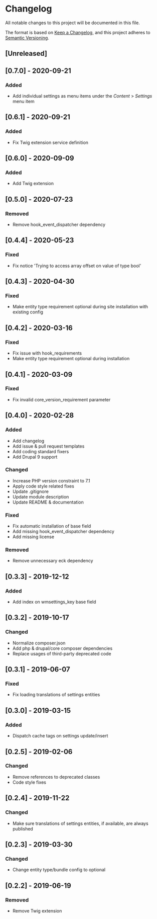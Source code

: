 # Changelog
All notable changes to this project will be documented in this file.

The format is based on [Keep a Changelog](https://keepachangelog.com/en/1.0.0/),
and this project adheres to [Semantic Versioning](https://semver.org/spec/v2.0.0.html).

## [Unreleased]

## [0.7.0] - 2020-09-21
### Added
- Add individual settings as menu items under the _Content_ > _Settings_ menu item

## [0.6.1] - 2020-09-21
### Added
- Fix Twig extension service definition

## [0.6.0] - 2020-09-09
### Added
- Add Twig extension

## [0.5.0] - 2020-07-23
### Removed
- Remove hook_event_dispatcher dependency

## [0.4.4] - 2020-05-23
### Fixed
- Fix notice 'Trying to access array offset on value of type bool'

## [0.4.3] - 2020-04-30
### Fixed
- Make entity type requirement optional during site installation with
 existing config

## [0.4.2] - 2020-03-16
### Fixed
- Fix issue with hook_requirements
- Make entity type requirement optional during installation

## [0.4.1] - 2020-03-09
### Fixed
- Fix invalid core_version_requirement parameter

## [0.4.0] - 2020-02-28
### Added
- Add changelog
- Add issue & pull request templates
- Add coding standard fixers
- Add Drupal 9 support

### Changed
- Increase PHP version constraint to 7.1
- Apply code style related fixes
- Update .gitignore
- Update module description
- Update README & documentation

### Fixed
- Fix automatic installation of base field
- Add missing hook_event_dispatcher dependency
- Add missing license

### Removed
- Remove unnecessary eck dependency

## [0.3.3] - 2019-12-12
### Added
- Add index on wmsettings_key base field

## [0.3.2] - 2019-10-17
### Changed
- Normalize composer.json
- Add php & drupal/core composer dependencies
- Replace usages of third-party deprecated code

## [0.3.1] - 2019-06-07
### Fixed
- Fix loading translations of settings entities

## [0.3.0] - 2019-03-15
### Added
- Dispatch cache tags on settings update/insert

## [0.2.5] - 2019-02-06
### Changed
- Remove references to deprecated classes
- Code style fixes

## [0.2.4] - 2019-11-22
### Changed
- Make sure translations of settings entities, if available, are always
  published

## [0.2.3] - 2019-03-30
### Changed
- Change entity type/bundle config to optional

## [0.2.2] - 2019-06-19
### Removed
- Remove Twig extension
